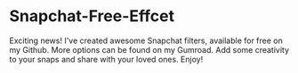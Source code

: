 # Snapchat-Free-Effcet
Exciting news! I've created awesome Snapchat filters, available for free on my Github. More options can be found on my Gumroad. Add some creativity to your snaps and share with your loved ones. Enjoy!
